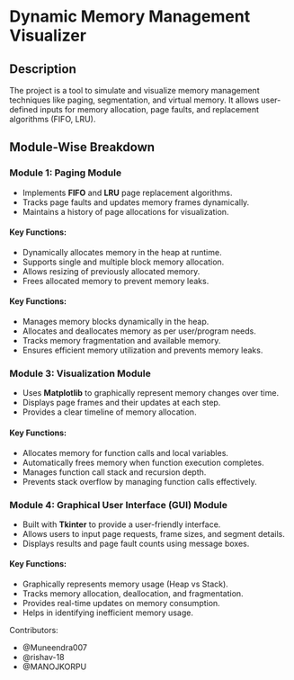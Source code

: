 # Dynamic Memory Management Visualizer


##  Description
The project is a tool to simulate and visualize memory management techniques like paging, segmentation, and virtual memory. It allows user-defined inputs for memory allocation, page faults, and replacement algorithms (FIFO, LRU).

## Module-Wise Breakdown
### Module 1: Paging Module
- Implements **FIFO** and **LRU** page replacement algorithms.
- Tracks page faults and updates memory frames dynamically.
- Maintains a history of page allocations for visualization.

#### Key Functions:
- Dynamically allocates memory in the heap at runtime.
- Supports single and multiple block memory allocation.
- Allows resizing of previously allocated memory.
- Frees allocated memory to prevent memory leaks.

#### Key Functions:
- Manages memory blocks dynamically in the heap.
- Allocates and deallocates memory as per user/program needs.
- Tracks memory fragmentation and available memory.
- Ensures efficient memory utilization and prevents memory leaks.

### Module 3: Visualization Module
- Uses **Matplotlib** to graphically represent memory changes over time.
- Displays page frames and their updates at each step.
- Provides a clear timeline of memory allocation.

#### Key Functions:
- Allocates memory for function calls and local variables.
- Automatically frees memory when function execution completes.
- Manages function call stack and recursion depth.
- Prevents stack overflow by managing function calls effectively.

### Module 4: Graphical User Interface (GUI) Module
- Built with **Tkinter** to provide a user-friendly interface.
- Allows users to input page requests, frame sizes, and segment details.
- Displays results and page fault counts using message boxes.

#### Key Functions:
- Graphically represents memory usage (Heap vs Stack).
- Tracks memory allocation, deallocation, and fragmentation.
- Provides real-time updates on memory consumption.
- Helps in identifying inefficient memory usage.

Contributors:
- @Muneendra007
- @rishav-18
- @MANOJKORPU

